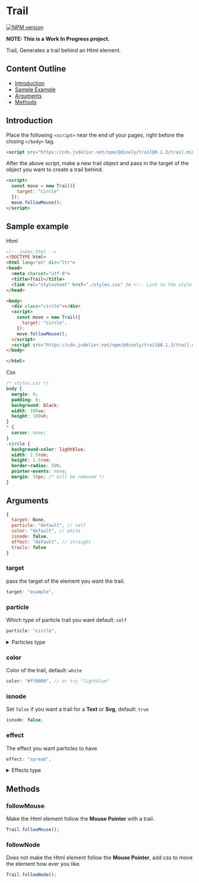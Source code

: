 # Trail
[![NPM version](https://img.shields.io/npm/v/@dinoly/trail/latest?color=blue&label=trail%40latest&logo=npm)](https://www.npmjs.com/package/@dinoly/trail)

<!-- [![Milestones](https://img.shields.io/github/milestones/progress/dinoly/trail/2?style=social)](https://github.com/dinoly/trail/milestone/1)
[![Active milestones](https://img.shields.io/github/milestones/open/dinoly/trail?style=social)](https://github.com/dinoly/trail/milestones?state=open) -->

**NOTE: This is a Work In Progress project.**

Trail, Generates a trail behind an Html element.

## Content Outline
- [Introduction](#introduction)
- [Sample Example](#sample-example)
- [Arguments](#arguments)
- [Methods](#methods)

## Introduction
Place the following `<script>` near the end of your pages, right before the closing `</body>` tag.

```html
<script src="https://cdn.jsdelivr.net/npm/@dinoly/trail@0.1.3/trail.min.js" crossorigin="anonymous"></script>
```
After the above script, make a new trail object and pass in the target of the object you want to create a trail behind.
```html
<script>
  const move = new Trail({
    target: "circle"
  });
  move.followMouse();
</script>
```

## Sample example
Html
```html
<!-- index.html -->
<!DOCTYPE html>
<html lang="en" dir="ltr">
<head>
  <meta charset="utf-8">
  <title>Trail</title>
  <link rel="stylesheet" href="./styles.css" /> <!-- Link to the style sheet with circle's custom styling  -->
</head>

<body>
  <div class="circle"></div>
  <script>
    const move = new Trail({
      target: "circle",
    });
    move.followMouse();
  </script>
  <script src="https://cdn.jsdelivr.net/npm/@dinoly/trail@0.1.3/trail.min.js" crossorigin="anonymous"></script>
</body>

</html>
```
Css
```css
/* styles.css */
body {
  margin: 0;
  padding: 0;
  background: black;
  width: 100vw;
  height: 100vh;
}
* {
  cursor: none;
}
.circle {
  background-color: lightblue;
  width: 1.5rem;
  height: 1.5rem;
  border-radius: 50%;
  pointer-events: none;
  margin: 10px; /* will be removed */
}
```


## Arguments
```js
{
  target: None,
  particle: "default", // self
  color: "default", // white
  isnode: false,
  effect: "default", // straight
  trails: false
}
```

### target
pass the target of the element you want the trail.
```js
target: "example",
```

### particle
Which type of particle trail you want default: `self`
```js
particle: "circle",
```
<details>
<summary>Particles type</summary>

  + "circle"
  + "triangle"
  + "square"
</details>

### color
Color of the trail, default: `white`
```js
color: "#ff0000", // or try "lightblue"
```

### isnode
Set `false` if you want a trail for a **Text** or **Svg**, default: `true`
```js
isnode: false,
```

<!-- ### margin
value of the margin that is applied on the **html node**.
```js
margin: "2px",
``` -->

### effect
The effect you want particles to have
```js
effect: "spread",
```
<details>
<summary>Effects type</summary>

  + "spread"
</details>

## Methods
### followMouse
Make the Html element follow the **Mouse Pointer** with a trail.
```js
Trail.followMouse();
```

### followNode
Does not make the Html element follow the **Mouse Pointer**, add css to move the element how ever you like.
```js
Trail.followNode();
```
